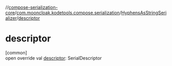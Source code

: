 //[compose-serialization-core](../../../index.md)/[com.mooncloak.kodetools.compose.serialization](../index.md)/[HyphensAsStringSerializer](index.md)/[descriptor](descriptor.md)

# descriptor

[common]\
open override val [descriptor](descriptor.md): SerialDescriptor
